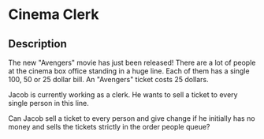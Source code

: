 # Cinema Clerk

## Description

The new "Avengers" movie has just been released! There are a lot of people at
the cinema box office standing in a huge line. Each of them has a single 100, 50
or 25 dollar bill. An "Avengers" ticket costs 25 dollars.

Jacob is currently working as a clerk. He wants to sell a ticket to every single
person in this line.

Can Jacob sell a ticket to every person and give change if he initially has no
money and sells the tickets strictly in the order people queue?
